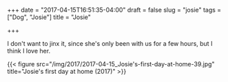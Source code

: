 +++
date = "2017-04-15T16:51:35-04:00"
draft = false
slug = "josie"
tags = ["Dog", "Josie"]
title = "Josie"

+++

I don't want to jinx it, since she's only been with us for a few hours, but I think I love her.

{{< figure src="/img/2017/2017-04-15_Josie's-first-day-at-home-39.jpg" title="Josie's first day at home (2017)" >}}
